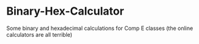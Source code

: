 # Binary-Hex-Calculator
Some binary and hexadecimal calculations for Comp E classes (the online calculators are all terrible)
